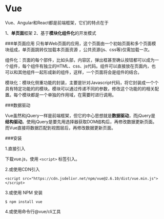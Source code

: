 Vue
===================
Vue、Angular和React都是前端框架，它们的特点在于

1、**单页面**框架
2、基于**模块化组件化**的开发模式

###单页面应用
只有单Web页面的应用，这个页面由一个初始页面和多个页面模块组成，单页面跳转仅加载本页面资源 ，公共资源(js、css等)仅需加载一次。

组件化：页面的每个部件，比如头部，内容区，弹出框甚至确认按钮都可以成为一个组件，每个组件有独立的HTML、css、js代码。组件可以直接放在页面内，也可以和其他组件一起形成新的组件，这样，一个页面将会是组件的结合。

模块化：模块化侧重功能的封装，主要是针对Javascript代码，将它封装成一个个具有特定功能的的模块。模块可以通过传递不同的参数，修改这个功能的的相关配置。每个模块都是一个单独的作用域，在需要时进行调用。

###数据驱动

Vue虽然和jQuery一样是前端框架，但它的中心思想就是**数据驱动**，而jQuery是**结构驱动**。使用jQuery是要先用选择器获取DOM结构后，再修改数据更新页面。而Vue直接将数据匹配到视图层后，再修改数据更新页面。

###安装

1.直接引入

下载vue.js，使用 `<script>` 标签引入。

2.或使用CDN引入
 
    <script src="https://cdn.jsdelivr.net/npm/vue@2.6.10/dist/vue.min.js"></script>

3.或使用 NPM 安装
```
$ npm install vue
```
4.或使用命令行@vue/cli工具